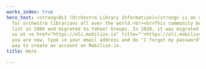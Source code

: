 ```yaml
---
works_index: true
hero_text: <strong>OLI (Orchestra Library Information)</strong> is an online community
  for orchestra librarians all over the world.<br><br>This community began as an email
  list in 1984 and migrated to Yahoo! Groups. In 2020, it was migrated to Mobilize.io.<br><br>Join
  us at <a href="https://oli.mobilize.io" title="">https://oli.mobilize.io</a>. If
  you are new, type in your email address and do "I forgot my password"—it's the fastest
  way to create an account on Mobilize.io.
title: Hero

---
```

<Hero :text="$page.frontmatter.hero_text" />